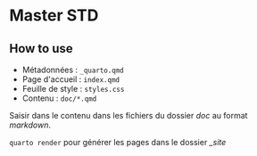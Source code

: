 # Master STD

## How to use

- Métadonnées : `_quarto.qmd`
- Page d'accueil : `index.qmd`
- Feuille de style : `styles.css`
- Contenu : `doc/*.qmd`

Saisir dans le contenu dans les fichiers du dossier *doc* au format *markdown*.

`quarto render` pour générer les pages dans le dossier *_site*